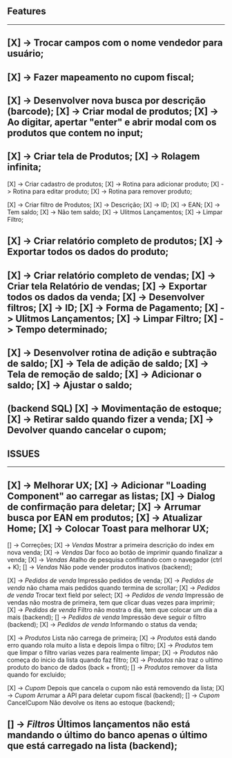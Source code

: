 ## Features

------------------------------------------------------------------------------------------------------------------------
[X] -> Trocar campos com o nome vendedor para usuário;
------------------------------------------------------------------------------------------------------------------------
[X] -> Fazer mapeamento no cupom fiscal;
------------------------------------------------------------------------------------------------------------------------
[X] -> Desenvolver nova busca por descrição (barcode);
   [X] -> Criar modal de produtos;
   [X] -> Ao digitar, apertar "enter" e abrir modal com os produtos que contem no input;
------------------------------------------------------------------------------------------------------------------------
[X] -> Criar tela de Produtos;
   [X] -> Rolagem infinita;
------------------------------------------------------------------------------------------------------------------------
[X] -> Criar cadastro de produtos;
   [X] -> Rotina para adicionar produto;
   [X] -> Rotina para editar produto;
   [X] -> Rotina para remover produto;

[X] -> Criar filtro de Produtos;
   [X] ->  Descrição;
   [X] ->  ID;
   [X] ->  EAN;
   [X] ->  Tem saldo;
   [X] ->  Não tem saldo;
   [X] ->  Ulitmos Lançamentos;
   [X] ->  Limpar Filtro;

[X] -> Criar relatório completo de produtos;
[X] -> Exportar todos os dados do produto;
------------------------------------------------------------------------------------------------------------------------
[X] -> Criar relatório completo de vendas;
   [X] -> Criar tela Relatório de vendas;
   [X] -> Exportar todos os dados da venda;
   [X] -> Desenvolver filtros;
      [X] ->  ID;
      [X] ->  Forma de Pagamento;
      [X] ->  Ulitmos Lançamentos;
      [X] ->  Limpar Filtro;
      [X] ->  Tempo determinado;
------------------------------------------------------------------------------------------------------------------------
[X] -> Desenvolver rotina de adição e subtração de saldo; 
   [X] -> Tela de adição de saldo; 
   [X] -> Tela de remoção de saldo; 
   [X] -> Adicionar o saldo; 
   [X] -> Ajustar o saldo; 
------------------------------------------------------------------------------------------------------------------------
(backend SQL)
[X] -> Movimentação de estoque; 
   [X] -> Retirar saldo quando fizer a venda;
   [X] -> Devolver quando cancelar o cupom;
------------------------------------------------------------------------------------------------------------------------

## ISSUES

------------------------------------------------------------------------------------------------------------------------
[X] -> Melhorar UX;
   [X] -> Adicionar "Loading Component" ao carregar as listas;
   [X] -> Dialog de confirmação para deletar;
   [X] -> Arrumar busca por EAN em produtos;
   [X] -> Atualizar Home;
   [X] -> Colocar Toast para melhorar UX;
------------------------------------------------------------------------------------------------------------------------
[] -> Correções;
   [X] -> *Vendas* Mostrar a primeira descrição do index em nova venda;
   [X] -> *Vendas* Dar foco ao botão de imprimir quando finalizar a venda;
   [X] -> *Vendas* Atalho de pesquisa conflitando com o navegador (ctrl + K);
   [] -> *Vendas* Não pode vender produtos inativos (backend);

   [X] -> *Pedidos de venda* Impressão pedidos de venda;
   [X] -> *Pedidos de venda* não chama mais pedidos quando termina de scrollar;
   [X] -> *Pedidos de venda* Trocar text field por select;
   [X] -> *Pedidos de venda* Impressão de vendas não mostra de primeira, tem que clicar duas vezes para imprimir;
   [X] -> *Pedidos de venda* Filtro não mostra o dia, tem que colocar um dia a mais (backend);
   [] -> *Pedidos de venda* Impressão deve seguir o filtro (backend);
   [X] -> *Pedidos de venda* Informando o status da venda;

   [X] -> *Produtos* Lista não carrega de primeira;
   [X] -> *Produtos* está dando erro quando rola muito a lista e depois limpa o filtro;
   [X] -> *Produtos* tem que limpar o filtro varias vezes para realmente limpar;
   [X] -> *Produtos* não começa do inicio da lista quando faz filtro;
   [X] -> *Produtos* não traz o ultimo produto do banco de dados (back + front);
   [] -> *Produtos* remover da lista quando for excluido;

   [X] -> *Cupom* Depois que cancela o cupom não está removendo da lista;
   [X] -> *Cupom* Arrumar a API para deletar cupom fiscal (backend);
   [] -> *Cupom* CancelCupom Não devolve os itens ao estoque (backend);

   [] -> *Filtros* Últimos lançamentos não está mandando o último do banco apenas o último que está carregado na lista (backend);
------------------------------------------------------------------------------------------------------------------------
